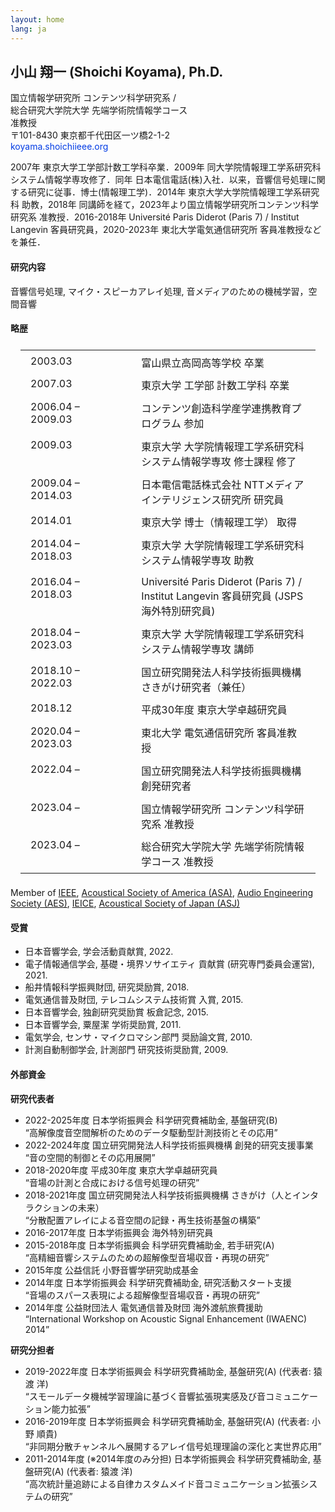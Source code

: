 ```yaml
---
layout: home
lang: ja
---
```


<style>
    .biography table, .biography td, .biography tr { border: 0; min-width: 9rem; vertical-align: top; padding: 0.4rem 1rem;}
</style>

## 小山 翔一 (Shoichi Koyama), Ph.D.

国立情報学研究所 <a href="https://www.nii.ac.jp/" target="_blank" rel="noopener noreferrer"><i class="fas fa-external-link-alt"></i></a> コンテンツ科学研究系<a href="https://www.nii.ac.jp/faculty/digital_content/" target="_blank" rel="noopener noreferrer"><i class="fas fa-external-link-alt"></i></a> /<br />
総合研究大学院大学 <a href="https://www.soken.ac.jp/" target="_blank" rel="noopener noreferrer"><i class="fas fa-external-link-alt"></i></a> 先端学術院情報学コース<a href="https://www.nii.ac.jp/graduate/" target="_blank" rel="noopener noreferrer"><i class="fas fa-external-link-alt"></i></a><br />
准教授<br />
〒101-8430 東京都千代田区一ツ橋2-1-2 <a href="https://goo.gl/maps/UvQF3FpxtToWcHYq5" target="_blank" rel="noopener noreferrer"><i class="fas fa-map-marked-alt"></i></a><br />
<span style="color: #003be4"><i class="fas fa-envelope"></i> koyama.shoichi<i class="fas fa-at"></i>ieee.org</span><br />

2007年 東京大学工学部計数工学科卒業．2009年 同大学院情報理工学系研究科システム情報学専攻修了．同年 日本電信電話(株)入社．以来，音響信号処理に関する研究に従事．博士(情報理工学)．2014年 東京大学大学院情報理工学系研究科 助教，2018年 同講師を経て，2023年より国立情報学研究所コンテンツ科学研究系 准教授．2016-2018年 Université Paris Diderot (Paris 7) / Institut Langevin 客員研究員，2020-2023年 東北大学電気通信研究所 客員准教授などを兼任．

#### 研究内容

<p>音響信号処理, マイク・スピーカアレイ処理, 音メディアのための機械学習，空間音響</p>

#### 略歴

<div class="biography">
<table>
    <tbody>
    <tr>
    <td>2003.03</td>
    <td>富山県立高岡高等学校 卒業</td>
    </tr>
    <tr>
    <td>2007.03</td>
    <td>東京大学 工学部 計数工学科 卒業</td>
    </tr>
    <tr>
    <td>2006.04 – 2009.03</td>
    <td>コンテンツ創造科学産学連携教育プログラム 参加</td>
    </tr>
    <tr>
    <td>2009.03</td>
    <td>東京大学 大学院情報理工学系研究科 システム情報学専攻 修士課程 修了</td>
    </tr>
    <tr>
    <td>2009.04 – 2014.03</td>
    <td>日本電信電話株式会社 NTTメディアインテリジェンス研究所 研究員</td>
    </tr>
    <tr>
    <td>2014.01</td>
    <td>東京大学 博士（情報理工学） 取得</td>
    </tr>
    <tr>
    <td>2014.04 – 2018.03</td>
    <td>東京大学 大学院情報理工学系研究科 システム情報学専攻 助教</td>
    </tr>
     <tr>
    <td>2016.04 – 2018.03</td>
    <td>Université Paris Diderot (Paris 7) / Institut Langevin 客員研究員 (JSPS 海外特別研究員)</td>
    </tr>
    <tr>
    <td>2018.04 – 2023.03</td>
    <td>東京大学 大学院情報理工学系研究科 システム情報学専攻 講師</td>
    </tr>
    <tr>
    <td>2018.10 – 2022.03</td>
    <td>国立研究開発法人科学技術振興機構 さきがけ研究者（兼任）</td>
    </tr>
    <tr>
    <td>2018.12</td>
    <td>平成30年度 東京大学卓越研究員</td>
    </tr>
    <tr>
    <td>2020.04 – 2023.03</td>
    <td>東北大学 電気通信研究所 客員准教授</td>
    </tr>
    <tr>
    <td>2022.04 – </td>
    <td>国立研究開発法人科学技術振興機構 創発研究者</td>
    </tr>
    <tr>
    <td>2023.04 – </td>
    <td>国立情報学研究所 コンテンツ科学研究系 准教授</td>
    </tr>
    <tr>
    <td>2023.04 – </td>
    <td>総合研究大学院大学 先端学術院情報学コース 准教授</td>
    </tr>
    </tbody>
</table>
<p>Member of <a href="https://www.ieee.org/" target="_blank" rel="noopener noreferrer">IEEE</a>, <a href="https://acousticalsociety.org/" target="_blank" rel="noopener noreferrer">Acoustical Society of America (ASA)</a>, <a href="https://aes2.org/" target="_blank" rel="noopener noreferrer">Audio Engineering Society (AES)</a>, <a href="https://www.ieice.org/eng_r/index.html" target="_blank" rel="noopener noreferrer">IEICE</a>, <a href="https://acoustics.jp/en/" target="_blank" rel="noopener noreferrer">Acoustical Society of Japan (ASJ)</a></p>
</div>

#### 受賞

- 日本音響学会, 学会活動貢献賞, 2022. <a href="https://acoustics.jp/awards/" target="_blank" rel="noopener noreferrer"><i class="fas fa-external-link-alt"></i></a>
- 電子情報通信学会, 基礎・境界ソサイエティ 貢献賞 (研究専門委員会運営), 2021. <a href="https://www.ieice.org/ess/ESS/ESS_awardee.html" target="_blank" rel="noopener noreferrer"><i class="fas fa-external-link-alt"></i></a>
- 船井情報科学振興財団, 研究奨励賞, 2018. <a href="https://www.funaifoundation.jp/grantees/young_awardees_up_to_now_17.html" target="_blank" rel="noopener noreferrer"><i class="fas fa-external-link-alt"></i></a>
- 電気通信普及財団, テレコムシステム技術賞 入賞, 2015. <a href="https://www.taf.or.jp/award/telesys/2014.html" target="_blank" rel="noopener noreferrer"><i class="fas fa-external-link-alt"></i></a>
- 日本音響学会, 独創研究奨励賞 板倉記念, 2015. <a href="https://acoustics.jp/awards/" target="_blank" rel="noopener noreferrer"><i class="fas fa-external-link-alt"></i></a>
- 日本音響学会, 粟屋潔 学術奨励賞, 2011. <a href="https://acoustics.jp/awards/" target="_blank" rel="noopener noreferrer"><i class="fas fa-external-link-alt"></i></a>
- 電気学会, センサ・マイクロマシン部門 奨励論文賞, 2010. 
- 計測自動制御学会, 計測部門 研究技術奨励賞, 2009. <a href="https://www.sice.or.jp/org/s_forum/prize.html" target="_blank" rel="noopener noreferrer"><i class="fas fa-external-link-alt"></i></a>

#### 外部資金

**研究代表者**
- 2022-2025年度 日本学術振興会 科学研究費補助金, 基盤研究(B) <br />
    “高解像度音空間解析のためのデータ駆動型計測技術とその応用” <a href="https://kaken.nii.ac.jp/ja/grant/KAKENHI-PROJECT-22H03608/" target="_blank" rel="noopener noreferrer"><i class="fas fa-external-link-alt"></i></a>
- 2022-2024年度 国立研究開発法人科学技術振興機構 創発的研究支援事業 <br />
    “音の空間的制御とその応用展開” <a href="https://www.jst.go.jp/souhatsu/" target="_blank" rel="noopener noreferrer"><i class="fas fa-external-link-alt"></i></a>
- 2018-2020年度 平成30年度 東京大学卓越研究員 <br />
    “音場の計測と合成における信号処理の研究” <a href="https://www.u-tokyo.ac.jp/ex-researchers/" target="_blank" rel="noopener noreferrer"><i class="fas fa-external-link-alt"></i></a>
- 2018-2021年度 国立研究開発法人科学技術振興機構 さきがけ（人とインタラクションの未来）<br />
    “分散配置アレイによる音空間の記録・再生技術基盤の構築” <a href="https://www.jst.go.jp/kisoken/presto/research_area/ongoing/bunyah29-4.html" target="_blank" rel="noopener noreferrer"><i class="fas fa-external-link-alt"></i></a>
- 2016-2017年度 日本学術振興会 海外特別研究員
- 2015-2018年度 日本学術振興会 科学研究費補助金, 若手研究(A) <br />
    “高精細音響システムのための超解像型音場収音・再現の研究” <a href="https://kaken.nii.ac.jp/ja/grant/KAKENHI-PROJECT-15H05312/" target="_blank" rel="noopener noreferrer"><i class="fas fa-external-link-alt"></i></a>
- 2015年度 公益信託 小野音響学研究助成基金
- 2014年度 日本学術振興会 科学研究費補助金, 研究活動スタート支援 <br />
    “音場のスパース表現による超解像型音場収音・再現の研究” <a href="https://kaken.nii.ac.jp/ja/grant/KAKENHI-PROJECT-26880003/" target="_blank" rel="noopener noreferrer"><i class="fas fa-external-link-alt"></i></a>
- 2014年度 公益財団法人 電気通信普及財団 海外渡航旅費援助  <br />
    “International Workshop on Acoustic Signal Enhancement (IWAENC) 2014”

**研究分担者**
- 2019-2022年度 日本学術振興会 科学研究費補助金, 基盤研究(A) (代表者: 猿渡 洋) <br />
    “スモールデータ機械学習理論に基づく音響拡張現実感及び音コミュニケーション能力拡張” <a href="https://kaken.nii.ac.jp/ja/grant/KAKENHI-PROJECT-19H01116/" target="_blank" rel="noopener noreferrer"><i class="fas fa-external-link-alt"></i></a>
- 2016-2019年度 日本学術振興会 科学研究費補助金, 基盤研究(A) (代表者: 小野 順貴) <br />
    “非同期分散チャンネルへ展開するアレイ信号処理理論の深化と実世界応用” <a href="https://kaken.nii.ac.jp/ja/grant/KAKENHI-PROJECT-16H01735/" target="_blank" rel="noopener noreferrer"><i class="fas fa-external-link-alt"></i></a>
- 2011-2014年度 (※2014年度のみ分担) 日本学術振興会 科学研究費補助金, 基盤研究(A) (代表者: 猿渡 洋) <br />
    “高次統計量追跡による自律カスタムメイド音コミュニケーション拡張システムの研究” <a href="https://kaken.nii.ac.jp/ja/grant/KAKENHI-PROJECT-23240023/" target="_blank" rel="noopener noreferrer"><i class="fas fa-external-link-alt"></i></a>
